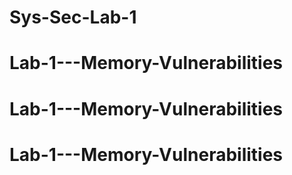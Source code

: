 # Sys-Sec-Lab-1
# Lab-1---Memory-Vulnerabilities
# Lab-1---Memory-Vulnerabilities
# Lab-1---Memory-Vulnerabilities
